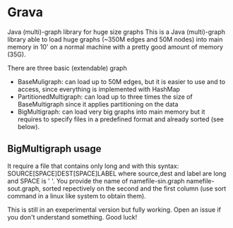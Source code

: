 Grava
=====
Java (multi)-graph library for huge size graphs
This is a Java (multi)-graph library able to load huge graphs (~350M
edges and 50M nodes) into main memory in 10' on a normal machine with a
pretty good amount of memory (35G).

There are three basic (extendable) graph

* BaseMuligraph: can load up to 50M edges, but it is easier to use and to access, since everything is implemented with HashMap
* PartitionedMultigraph: can load up to three times the size of BaseMultigraph since it applies partitioning on the data
* BigMultigraph: can load very big graphs into main memory but it requires to specify files in a predefined format and already sorted (see below).

BigMultigraph usage
-------------------
It require a file that contains only long and with this syntax: 
SOURCE[SPACE]DEST[SPACE]LABEL
where source,dest and label are long and SPACE is ' '. You provide the name of
namefile-sin.graph namefile-sout.graph, sorted repectively on the second and the first column (use sort command in a linux like system to obtain them). 

This is still in an exeperimental version but fully working. Open an issue if you don't understand something. Good luck! 

